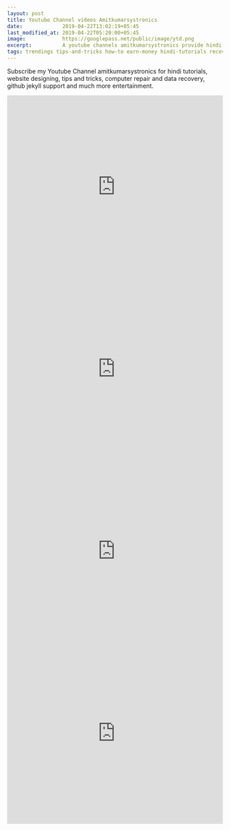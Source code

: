 ```yaml
---
layout: post
title: Youtube Channel videos Amitkumarsystronics
date:             2019-04-22T13:02:19+05:45
last_modified_at: 2019-04-22T05:20:00+05:45
image:            https://googlepass.net/public/image/ytd.png
excerpt:          A youtube channels amitkumarsystronics provide hindi tutorials about website designing, tips and tricks, computer repair and data recovery.
tags: trendings tips-and-tricks how-to earn-money hindi-tutorials recover-password top-ten website-design
---
```


Subscribe my Youtube Channel amitkumarsystronics for hindi tutorials, website designing, tips and tricks, computer repair and data recovery, github jekyll support and much more entertainment.

<iframe width="100%" height="425" src="https://www.youtube.com/embed/ntyhz7IECbw?autoplay=1&showinfo=0&loop=1&rel=0" 
frameborder="0" 
controls="controls" 
allowfullscreen="allowfullscreen" 
mozallowfullscreen="mozallowfullscreen" 
msallowfullscreen="msallowfullscreen" 
oallowfullscreen="oallowfullscreen" 
webkitallowfullscreen="webkitallowfullscreen"></iframe>
  
<iframe width="100%" height="425" src="https://www.youtube.com/embed/MlePPVEJEP8?autoplay=1&showinfo=0&loop=1&rel=0" 
frameborder="0" 
controls="controls" 
allowfullscreen="allowfullscreen" 
mozallowfullscreen="mozallowfullscreen" 
msallowfullscreen="msallowfullscreen" 
oallowfullscreen="oallowfullscreen" 
webkitallowfullscreen="webkitallowfullscreen"></iframe>
  
<iframe width="100%" height="425" src="https://www.youtube.com/embed/H5pv5r0xL8I?autoplay=1&showinfo=0&loop=1&rel=0" 
frameborder="0" 
controls="controls" 
allowfullscreen="allowfullscreen" 
mozallowfullscreen="mozallowfullscreen" 
msallowfullscreen="msallowfullscreen" 
oallowfullscreen="oallowfullscreen" 
webkitallowfullscreen="webkitallowfullscreen"></iframe>
  
<iframe width="100%" height="425" src="https://www.youtube.com/embed/plmdkCc6Ejc?autoplay=1&showinfo=0&loop=1&rel=0" 
frameborder="0" 
controls="controls" 
allowfullscreen="allowfullscreen" 
mozallowfullscreen="mozallowfullscreen" 
msallowfullscreen="msallowfullscreen" 
oallowfullscreen="oallowfullscreen" 
webkitallowfullscreen="webkitallowfullscreen"></iframe>
